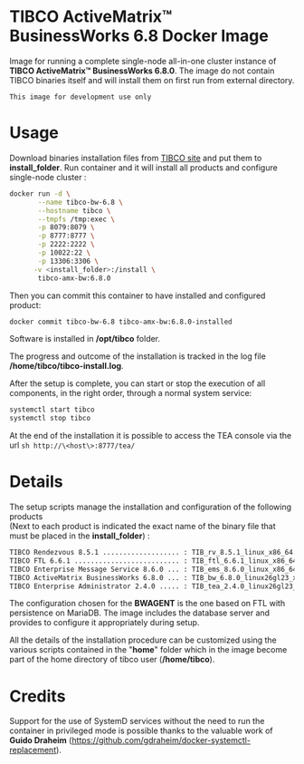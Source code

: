 # TIBCO ActiveMatrix™ BusinessWorks 6.8 Docker Image

Image for running a complete single-node all-in-one cluster instance of **TIBCO ActiveMatrix™ BusinessWorks 6.8.0**. The image do not contain TIBCO binaries itself and will install them on first run from external directory.

``This image for development use only``

# Usage
Download binaries installation files from [TIBCO site](https://edelivery.tibco.com/) and put them to **install_folder**.
Run container and it will install all products and configure single-node cluster :

```sh
docker run -d \
       --name tibco-bw-6.8 \
       --hostname tibco \
       --tmpfs /tmp:exec \
       -p 8079:8079 \
       -p 8777:8777 \
       -p 2222:2222 \
       -p 10022:22 \
       -p 13306:3306 \
      -v <install_folder>:/install \
       tibco-amx-bw:6.8.0
```
Then you can commit this container to have installed and configured product:
```sh
docker commit tibco-bw-6.8 tibco-amx-bw:6.8.0-installed
```
Software is installed in **/opt/tibco** folder.

The progress and outcome of the installation is tracked in the log file **/home/tibco/tibco-install.log**.

After the setup is complete, you can start or stop the execution of all components, in the right order, through a normal system service:
```sh
systemctl start tibco
systemctl stop tibco
```
At the end of the installation it is possible to access the TEA console via the url ```sh http://\<host\>:8777/tea/ ```

# Details
The setup scripts manage the installation and configuration of the following products <br />
(Next to each product is indicated the exact name of the binary file that must be placed in the **install_folder**) :
```sh
TIBCO Rendezvous 8.5.1 ................... : TIB_rv_8.5.1_linux_x86_64.rpm
TIBCO FTL 6.6.1 .......................... : TIB_ftl_6.6.1_linux_x86_64.zip
TIBCO Enterprise Message Service 8.6.0 ... : TIB_ems_8.6.0_linux_x86_64.zip
TIBCO ActiveMatrix BusinessWorks 6.8.0 ... : TIB_bw_6.8.0_linux26gl23_x86_64.zip
TIBCO Enterprise Administrator 2.4.0 ..... : TIB_tea_2.4.0_linux26gl23_x86_64.zip
```
The configuration chosen for the **BWAGENT** is the one based on FTL with persistence on MariaDB. The image includes the database server and provides to configure it appropriately during setup.

All the details of the installation procedure can be customized using the various scripts contained in the "**home**" folder which in the image become part of the home directory of tibco user (**/home/tibco**).

# Credits
Support for the use of SystemD services without the need to run the container in privileged mode is possible thanks to the valuable work of **Guido Draheim** (https://github.com/gdraheim/docker-systemctl-replacement).
